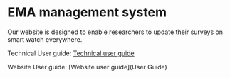 # EMA management system
Our website is designed to enable researchers to update their surveys on smart watch everywhere.

Technical User guide: [Technical user guide](Technical%20instruction.pdf)

Website User guide: [Website user guide](User Guide)
